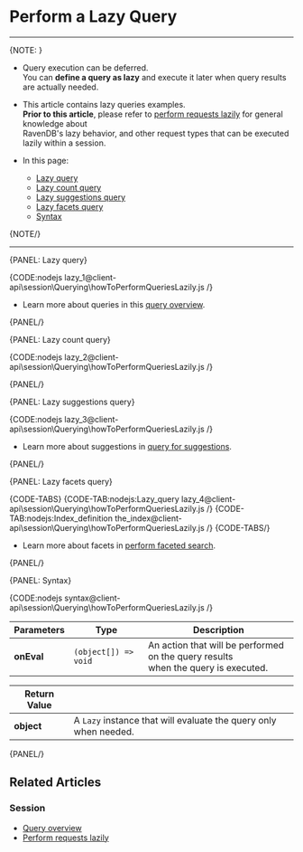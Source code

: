 # Perform a Lazy Query

---

{NOTE: }

* Query execution can be deferred.  
  You can __define a query as lazy__ and execute it later when query results are actually needed.

* This article contains lazy queries examples.  
  __Prior to this article__, please refer to [perform requests lazily](../../../client-api/session/how-to/perform-operations-lazily)  for general knowledge about  
  RavenDB's lazy behavior, and other request types that can be executed lazily within a session.

* In this page:
    * [Lazy query](../../../client-api/session/querying/how-to-perform-queries-lazily#lazy-query)
    * [Lazy count query](../../../client-api/session/querying/how-to-perform-queries-lazily#lazy-count-query)
    * [Lazy suggestions query](../../../client-api/session/querying/how-to-perform-queries-lazily#lazy-suggestions-query)
    * [Lazy facets query](../../../client-api/session/querying/how-to-perform-queries-lazily#lazy-facets-query)
    * [Syntax](../../../client-api/session/querying/how-to-perform-queries-lazily#syntax)

{NOTE/}

---

{PANEL: Lazy query}

{CODE:nodejs lazy_1@client-api\session\Querying\howToPerformQueriesLazily.js /}

* Learn more about queries in this [query overview](../../../client-api/session/querying/how-to-query).

{PANEL/}

{PANEL: Lazy count query}

{CODE:nodejs lazy_2@client-api\session\Querying\howToPerformQueriesLazily.js /}

{PANEL/}

{PANEL: Lazy suggestions query}

{CODE:nodejs lazy_3@client-api\session\Querying\howToPerformQueriesLazily.js /}

* Learn more about suggestions in [query for suggestions](../../../client-api/session/querying/how-to-work-with-suggestions).

{PANEL/}

{PANEL: Lazy facets query}

{CODE-TABS}
{CODE-TAB:nodejs:Lazy_query lazy_4@client-api\session\Querying\howToPerformQueriesLazily.js /}
{CODE-TAB:nodejs:Index_definition the_index@client-api\session\Querying\howToPerformQueriesLazily.js /}
{CODE-TABS/}

* Learn more about facets in [perform faceted search](../../../client-api/session/querying/how-to-perform-a-faceted-search).

{PANEL/}

{PANEL: Syntax}

{CODE:nodejs syntax@client-api\session\Querying\howToPerformQueriesLazily.js /}

| Parameters | Type                 | Description                                                                          |
|------------|----------------------|--------------------------------------------------------------------------------------|
| __onEval__ | `(object[]) => void` | An action that will be performed on the query results<br>when the query is executed. |

| Return Value |                                                                  |
|--------------|------------------------------------------------------------------|
| __object__   | A `Lazy` instance that will evaluate the query only when needed. |

{PANEL/}

## Related Articles

### Session

- [Query overview](../../../client-api/session/querying/how-to-query)
- [Perform requests lazily](../../../client-api/session/how-to/perform-operations-lazily)
